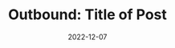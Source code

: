 ---
title: "Outbound: Title of Post"
description: >-
   Lorem ipsum dolor sit amet, consectetur adipiscing elit. Nulla in consectetur orci. Aliquam nec ante ultrices, maximus nulla ac, imperdiet dui.
date: 2022-12-07
image: https://picsum.photos/500
outbound: https://kristopherray.com
visible: true
---